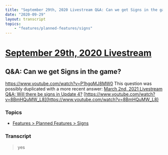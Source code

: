 ```yaml
---
title: "September 29th, 2020 Livestream Q&A: Can we get Signs in the game?"
date: "2020-09-29"
layout: transcript
topics:
    - "features/planned-features/signs"
---
```

# [September 29th, 2020 Livestream](../2020-09-29.md)
## Q&A: Can we get Signs in the game?
https://www.youtube.com/watch?v=P1hgqMJ8MW0
This question was possibly duplicated with a more recent answer: [March 2nd, 2021 Livestream Q&A: Will there be signs in Update 4?](./yt-8BmHQuMW_L8.md) [https://www.youtube.com/watch?v=8BmHQuMW_L8](https://www.youtube.com/watch?v=8BmHQuMW_L8)


### Topics
* [Features > Planned Features > Signs](../topics/features/planned-features/signs.md)

### Transcript

> yes

